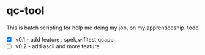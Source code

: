 # qc-tool
This is batch scripting for help me doing my job, on my apprenticeship.
todo
<br>
- [x] v0.1 - add feature : spek,wifitest,qcapp
- [ ] v0.2 - add ascii and more feature
